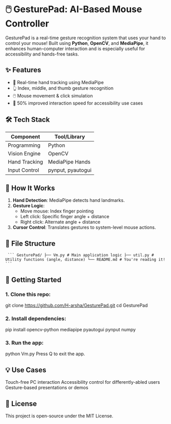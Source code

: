 # 🖱️ GesturePad: AI-Based Mouse Controller

GesturePad is a real-time gesture recognition system that uses your hand to control your mouse! Built using **Python**, **OpenCV**, and **MediaPipe**, it enhances human-computer interaction and is especially useful for accessibility and hands-free tasks.

## ✨ Features

- 📍 Real-time hand tracking using MediaPipe
- 👆 Index, middle, and thumb gesture recognition
- 🖱️ Mouse movement & click simulation
- 🚀 50% improved interaction speed for accessibility use cases


## 🛠️ Tech Stack

| Component     | Tool/Library     |
|---------------|------------------|
| Programming   | Python           |
| Vision Engine | OpenCV           |
| Hand Tracking | MediaPipe Hands  |
| Input Control | pynput, pyautogui|

## 🧠 How It Works

1. **Hand Detection**: MediaPipe detects hand landmarks.
2. **Gesture Logic**:
   - Move mouse: Index finger pointing
   - Left click: Specific finger angle + distance
   - Right click: Alternate angle + distance
3. **Cursor Control**: Translates gestures to system-level mouse actions.

## 📁 File Structure

<pre><code> ``` GesturePad/ ├── Vm.py # Main application logic ├── util.py # Utility functions (angle, distance) └── README.md # You're reading it! ``` </code></pre>

## 🚀 Getting Started

### 1. Clone this repo:
git clone https://github.com/H-arsha/GesturePad.git
cd GesturePad
### 2. Install dependencies:
pip install opencv-python mediapipe pyautogui pynput numpy
### 3. Run the app:
python Vm.py
Press Q to exit the app.

## 💡 Use Cases
Touch-free PC interaction
Accessibility control for differently-abled users
Gesture-based presentations or demos

## 📜 License
This project is open-source under the MIT License.



